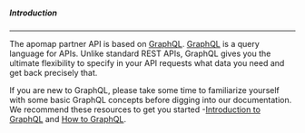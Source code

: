 ##### Introduction

---

The apomap partner API is based on [GraphQL](https://desktop.postman.com/?desktopVersion=10.6.0&userId=24692927&teamId=2506557). [GraphQL](https://desktop.postman.com/?desktopVersion=10.6.0&userId=24692927&teamId=2506557) is a query language for APIs. Unlike standard REST APIs, GraphQL gives you the ultimate flexibility to specify in your API requests what data you need and get back precisely that.

If you are new to GraphQL, please take some time to familiarize yourself with some basic GraphQL concepts before digging into our documentation. We recommend these resources to get you started -[Introduction to GraphQL](https://desktop.postman.com/?desktopVersion=10.6.0&userId=24692927&teamId=2506557) and [How to GraphQL](https://desktop.postman.com/?desktopVersion=10.6.0&userId=24692927&teamId=2506557).
